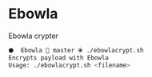 # Ebowla

Ebowla crypter

```sh
⬢  Ebowla  master ⦿ ./ebowlacrypt.sh 
Encrypts payload with Ebowla
Usage: ./ebowlacrypt.sh <filename>
```
